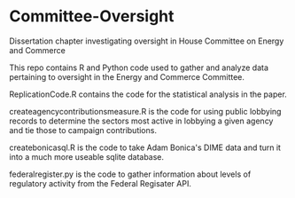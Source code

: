 # Committee-Oversight
Dissertation chapter investigating oversight in House Committee on Energy and Commerce

This repo contains R and Python code used to gather and analyze data pertaining to oversight in the Energy and Commerce Committee.

ReplicationCode.R contains the code for the statistical analysis in the paper.

createagencycontributionsmeasure.R is the code for using public lobbying records to determine the sectors most active in lobbying a given agency and tie those to campaign contributions.

createbonicasql.R is the code to take Adam Bonica's DIME data and turn it into a much more useable sqlite database.

federalregister.py is the code to gather information about levels of regulatory activity from the Federal Regisater API.
